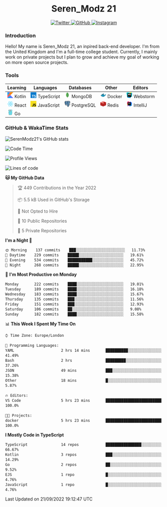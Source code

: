 <div align="center">
  <h1>Seren_Modz 21</h1>
  <a href="https://twitter.com/SerenModz21">
    <img alt="Twitter" src="https://img.shields.io/badge/twitter%20-%231DA1F2.svg?&style=for-the-badge&logo=Twitter&logoColor=white">
  </a>
  <a href="https://github.com/SerenModz21">
    <img alt="GitHub" src="https://img.shields.io/badge/github%20-%23121011.svg?&style=for-the-badge&logo=github&logoColor=white">
  </a>
  <a href="https://www.instagram.com/serenmodz21">
    <img alt="Instagram" src="https://img.shields.io/badge/instagram%20-%23E4405F.svg?&style=for-the-badge&logo=Instagram&logoColor=white">
  </a>
</div>

### Introduction

Hello! My name is Seren_Modz 21, an inpired back-end developer. I'm from the United Kingdom and I'm a full-time college student. Currently, I mainly work on private projects but I plan to grow and achieve my goal of working on more open source projects. 

### Tools

 **Learning**                                        | **Languages**                                               | **Databases**                                               | **Other**                                           | **Editors**                                                  
-----------------------------------------------------|-------------------------------------------------------------|-------------------------------------------------------------|-----------------------------------------------------|--------------------------------------------------------------
 <img width="19px" src="./assets/kotlin.svg"> Kotlin | <img width="19px" src="./assets/typescript.svg"> TypeScript | <img width="19px" src="./assets/mongodb.svg"> MongoDB       | <img width="19px" src="./assets/docker.svg"> Docker | <img width="19px" src="./assets/webstorm.svg"> Webstorm      
 <img width="19px" src="./assets/react.svg"> React   | <img width="19px" src="./assets/javascript.svg"> JavaScript | <img width="19px" src="./assets/postgresql.svg"> PostgreSQL | <img width="19px" src="./assets/redis.svg"> Redis   | <img width="19px" src="./assets/intellij-idea.svg"> IntelliJ
 <img width="19px" src="./assets/go.svg"> Go         |                                                             |                                                             |                                                     |                                                                                                               

### GitHub & WakaTime Stats

![SerenModz21's GitHub stats](https://github-readme-stats.vercel.app/api?username=SerenModz21&show_icons=true&theme=dark)

<!--START_SECTION:waka-->
![Code Time](http://img.shields.io/badge/Code%20Time-1%2C550%20hrs%2039%20mins-blue)

![Profile Views](http://img.shields.io/badge/Profile%20Views-0-blue)

![Lines of code](https://img.shields.io/badge/From%20Hello%20World%20I%27ve%20Written-13%20Thousand%20lines%20of%20code-blue)

**🐱 My GitHub Data** 

> 🏆 449 Contributions in the Year 2022
 > 
> 📦 5.5 kB Used in GitHub's Storage 
 > 
> 🚫 Not Opted to Hire
 > 
> 📜 10 Public Repositories 
 > 
> 🔑 5 Private Repositories  
 > 
**I'm a Night 🦉** 

```text
🌞 Morning    137 commits    ███░░░░░░░░░░░░░░░░░░░░░░   11.73% 
🌆 Daytime    229 commits    █████░░░░░░░░░░░░░░░░░░░░   19.61% 
🌃 Evening    534 commits    ███████████░░░░░░░░░░░░░░   45.72% 
🌙 Night      268 commits    █████░░░░░░░░░░░░░░░░░░░░   22.95%

```
📅 **I'm Most Productive on Monday** 

```text
Monday       222 commits    ████░░░░░░░░░░░░░░░░░░░░░   19.01% 
Tuesday      189 commits    ████░░░░░░░░░░░░░░░░░░░░░   16.18% 
Wednesday    183 commits    ████░░░░░░░░░░░░░░░░░░░░░   15.67% 
Thursday     135 commits    ███░░░░░░░░░░░░░░░░░░░░░░   11.56% 
Friday       151 commits    ███░░░░░░░░░░░░░░░░░░░░░░   12.93% 
Saturday     106 commits    ██░░░░░░░░░░░░░░░░░░░░░░░   9.08% 
Sunday       182 commits    ████░░░░░░░░░░░░░░░░░░░░░   15.58%

```


📊 **This Week I Spent My Time On** 

```text
⌚︎ Time Zone: Europe/London

💬 Programming Languages: 
YAML                     2 hrs 14 mins       ██████████░░░░░░░░░░░░░░░   41.49% 
Bash                     2 hrs               █████████░░░░░░░░░░░░░░░░   37.26% 
JSON                     49 mins             ███░░░░░░░░░░░░░░░░░░░░░░   15.38% 
Other                    18 mins             █░░░░░░░░░░░░░░░░░░░░░░░░   5.87%

🔥 Editors: 
VS Code                  5 hrs 23 mins       █████████████████████████   100.0%

🐱‍💻 Projects: 
docker                   5 hrs 23 mins       █████████████████████████   100.0%

```

**I Mostly Code in TypeScript** 

```text
TypeScript               14 repos            ████████████████░░░░░░░░░   66.67% 
Kotlin                   3 repos             ███░░░░░░░░░░░░░░░░░░░░░░   14.29% 
Go                       2 repos             ██░░░░░░░░░░░░░░░░░░░░░░░   9.52% 
EJS                      1 repo              █░░░░░░░░░░░░░░░░░░░░░░░░   4.76% 
JavaScript               1 repo              █░░░░░░░░░░░░░░░░░░░░░░░░   4.76%

```



 Last Updated on 21/09/2022 19:12:47 UTC
<!--END_SECTION:waka-->

